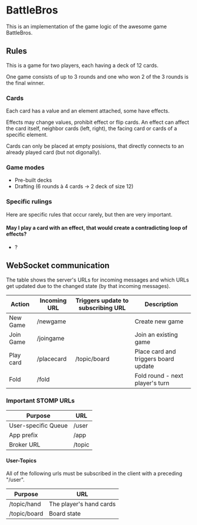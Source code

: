 # BattleBros
This is an implementation of the game logic of the awesome game BattleBros.

## Rules
This is a game for two players, each having a deck of 12 cards.

One game consists of up to 3 rounds and one who won 2 of the 3 rounds is the final winner.

### Cards
Each card has a value and an element attached, some have effects.

Effects may change values, prohibit effect or flip cards.
An effect can affect the card itself, neighbor cards (left, right), the facing card or cards of a specific element.

Cards can only be placed at empty posisions, that directly connects to an already played card (but not digonally).

### Game modes
- Pre-built decks
- Drafting (6 rounds à 4 cards -> 2 deck of size 12)

### Specific rulings
Here are specific rules that occur rarely, but then are very important.

#### May I play a card with an effect, that would create a contradicting loop of effects?
- ?

## WebSocket communication
The table shows the server's URLs for incoming messages and which URLs get updated due to the changed state (by that incoming messages).

| Action          | Incoming URL | Triggers update to subscribing URL | Description                             |
|-----------------|--------------|------------------------------------|-----------------------------------------|
| New Game        | /newgame     |                                    | Create new game                         |
| Join Game       | /joingame    |                                    | Join an existing game                   |
| Play card       | /placecard   | /topic/board                       | Place card and triggers board update    |
| Fold            | /fold        |                                    | Fold round - next player's turn         |

### Important STOMP URLs
| Purpose             | URL    |
|---------------------|--------|
| User-specific Queue | /user  |
| App prefix          | /app   |
| Broker URL          | /topic |

#### User-Topics
All of the following urls must be subscribed in the client with a preceding "/user".

| Purpose      | URL                     |
|--------------|-------------------------|
| /topic/hand  | The player's hand cards |
| /topic/board | Board state             |
